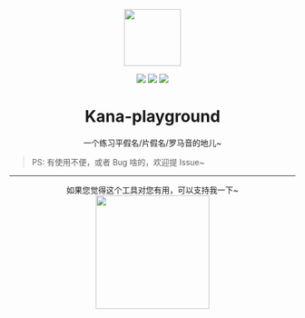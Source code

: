 <!--
 * @Author: luhaifeng666 youzui@hotmail.com
 * @Date: 2023-02-20 21:13:47
 * @LastEditors: luhaifeng666
 * @LastEditTime: 2023-03-01 11:05:56
 * @Description: 
-->

<p align="center">
  <img width=100 src="https://user-images.githubusercontent.com/9375823/221082826-3d3956df-d400-4cc6-a884-e5129418242c.png" />
<p>

<p align="center">
  <img src="https://img.shields.io/badge/Vue-%5E3.2.45-green" />
  <img src="https://img.shields.io/badge/Vite-%5E4.0.0-green" />
  <img src="https://img.shields.io/badge/Windicss-%5E3.5.6-blue" />
</p>

<h1 align="center">Kana-playground</h1>

<p align="center">一个练习平假名/片假名/罗马音的地儿~</p>

> PS: 有使用不便，或者 Bug 啥的，欢迎提 Issue~

---

<div align="center">
  如果您觉得这个工具对您有用，可以支持我一下~

  <br />

  <a href="https://www.buymeacoffee.com/luhaifeng">
    <img src="https://user-images.githubusercontent.com/9375823/221101101-69f1b3b6-91e1-4f98-8997-3c2396bf4d54.png" width="200" />
  </a>
</div>
